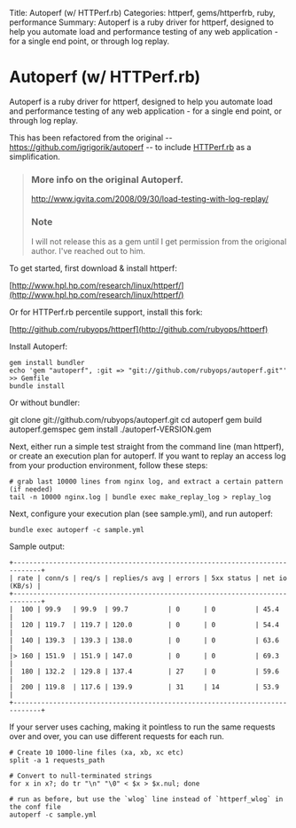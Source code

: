 Title: Autoperf (w/ HTTPerf.rb)
Categories: httperf, gems/httperfrb, ruby, performance
Summary: Autoperf is a ruby driver for httperf, designed to help you automate load and performance testing of any web application - for a single end point, or through log replay.

# Autoperf (w/ HTTPerf.rb)

Autoperf is a ruby driver for httperf, designed to help you automate load and performance
testing of any web application - for a single end point, or through log replay.

This has been refactored from the original -- https://github.com/igrigorik/autoperf --
to include [HTTPerf.rb](http://rubyops.net/gems/httperfrb) as a simplification.

> ### More info on the original Autoperf.
>
> http://www.igvita.com/2008/09/30/load-testing-with-log-replay/
>
> ### Note
>
> I will not release this as a gem until I get permission from the origional author. I've reached out to him.

To get started, first download & install httperf:

[http://www.hpl.hp.com/research/linux/httperf/](http://www.hpl.hp.com/research/linux/httperf/)

Or for HTTPerf.rb percentile support, install this fork:

[http://github.com/rubyops/httperf](http://github.com/rubyops/httperf)

Install Autoperf:

    gem install bundler
    echo 'gem "autoperf", :git => "git://github.com/rubyops/autoperf.git"' >> Gemfile
    bundle install

Or without bundler:

   git clone git://github.com/rubyops/autoperf.git
   cd autoperf
   gem build autoperf.gemspec
   gem install ./autoperf-VERSION.gem

Next, either run a simple test straight from the command line (man httperf), or create
an execution plan for autoperf. If you want to replay an access log from your production
environment, follow these steps:

    # grab last 10000 lines from nginx log, and extract a certain pattern (if needed)
    tail -n 10000 nginx.log | bundle exec make_replay_log > replay_log

Next, configure your execution plan (see sample.yml), and run autoperf:

    bundle exec autoperf -c sample.yml


Sample output:

    +-----------------------------------------------------------------------------+
    | rate | conn/s | req/s | replies/s avg | errors | 5xx status | net io (KB/s) |
    +-----------------------------------------------------------------------------+
    |  100 | 99.9   | 99.9  | 99.7          | 0      | 0          | 45.4          |
    |  120 | 119.7  | 119.7 | 120.0         | 0      | 0          | 54.4          |
    |  140 | 139.3  | 139.3 | 138.0         | 0      | 0          | 63.6          |
    |> 160 | 151.9  | 151.9 | 147.0         | 0      | 0          | 69.3          |
    |  180 | 132.2  | 129.8 | 137.4         | 27     | 0          | 59.6          |
    |  200 | 119.8  | 117.6 | 139.9         | 31     | 14         | 53.9          |
    +-----------------------------------------------------------------------------+

If your server uses caching, making it pointless to run the same requests over
and over, you can use different requests for each run.

    # Create 10 1000-line files (xa, xb, xc etc)
    split -a 1 requests_path

    # Convert to null-terminated strings
    for x in x?; do tr "\n" "\0" < $x > $x.nul; done

    # run as before, but use the `wlog` line instead of `httperf_wlog` in the conf file
    autoperf -c sample.yml

